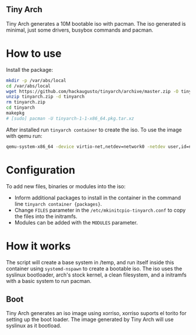 Tiny Arch
---------

Tiny Arch generates a 10M bootable iso with pacman. The iso generated is
minimal, just some drivers, busybox commands and pacman.

# How to use

Install the package:

```sh
mkdir -p /var/abs/local
cd /var/abs/local
wget https://github.com/hackaugusto/tinyarch/archive/master.zip -O tinyarch.zip
unzip tinyarch.zip -d tinyarch
rm tinyarch.zip
cd tinyarch
makepkg
# [sudo] pacman -U tinyarch-1-1-x86_64.pkg.tar.xz
```

After installed run `tinyarch container` to create the iso. To use the image
with qemu run:

```sh
qemu-system-x86_64 -device virtio-net,netdev=network0 -netdev user,id=network0 -boot order=d -cdrom tinyarch.iso
```

# Configuration

To add new files, binaries or modules into the iso:

- Inform additional packages to install in the container in the command line
  `tinyarch container {packages}`.
- Change `FILES` parameter in the `/etc/mkinitcpio-tinyarch.conf` to copy the
  files into the initramfs.
- Modules can be added with the `MODULES` parameter.

# How it works

The script will create a base system in /temp, and run itself inside this
container using `systemd-nspawn` to create a bootable iso. The iso uses the
syslinux bootloader, arch's stock kernel, a clean filesystem, and a initramfs
with a basic system to run pacman.

## Boot

Tiny Arch generates an iso image using xorriso, xorriso suports el torito for
setting up the boot loader. The image generated by Tiny Arch will use syslinux
as it bootload.
